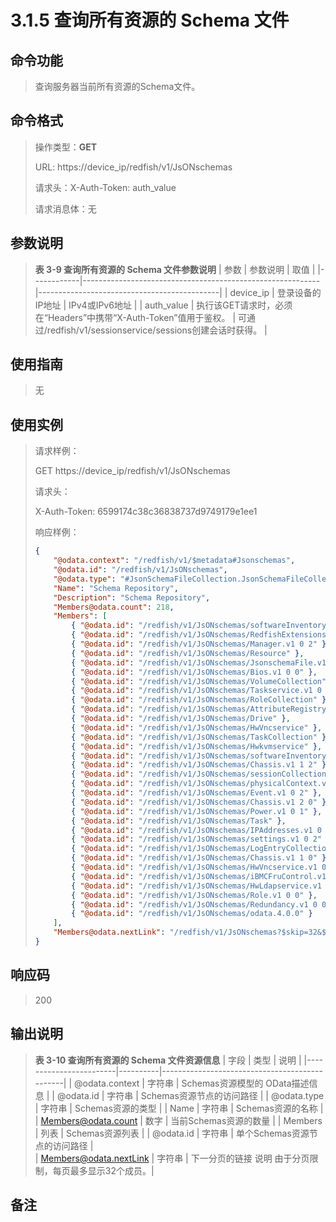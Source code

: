 # 3.1.5 查询所有资源的 Schema 文件

## 命令功能

> 查询服务器当前所有资源的Schema文件。

## 命令格式

> 操作类型：**GET**
>
> URL: https://device_ip/redfish/v1/JsONschemas
>
> 请求头：X-Auth-Token: auth_value
>
> 请求消息体：无

## 参数说明

> **表 3-9 查询所有资源的 Schema 文件参数说明**
> | 参数       | 参数说明                                                   | 取值                                       |
> |------------|-----------------------------------------------------------|---------------------------------------------|
> | device_ip  | 登录设备的IP地址                                           | IPv4或IPv6地址                             |
> | auth_value | 执行该GET请求时，必须在“Headers”中携带“X-Auth-Token”值用于鉴权。 | 可通过/redfish/v1/sessionservice/sessions创建会话时获得。 |

## 使用指南

> 无

## 使用实例

> 请求样例：
>
> GET https://device_ip/redfish/v1/JsONschemas
>
> 请求头：
>
> X-Auth-Token: 6599174c38c36838737d9749179e1ee1
>
> 响应样例：
>
> ```json
> {
>     "@odata.context": "/redfish/v1/$metadata#Jsonschemas",
>     "@odata.id": "/redfish/v1/JsONschemas",
>     "@odata.type": "#JsonSchemaFileCollection.JsonSchemaFileCollection",
>     "Name": "Schema Repository",
>     "Description": "Schema Repository",
>     "Members@odata.count": 218,
>     "Members": [
>         { "@odata.id": "/redfish/v1/JsONschemas/softwareInventory.v1 0 0" },
>         { "@odata.id": "/redfish/v1/JsONschemas/RedfishExtensions.v1 0 0" },
>         { "@odata.id": "/redfish/v1/JsONschemas/Manager.v1 0 2" },
>         { "@odata.id": "/redfish/v1/JsONschemas/Resource" },
>         { "@odata.id": "/redfish/v1/JsONschemas/JsonschemaFile.v1 0 2" },
>         { "@odata.id": "/redfish/v1/JsONschemas/Bios.v1 0 0" },
>         { "@odata.id": "/redfish/v1/JsONschemas/VolumeCollection" },
>         { "@odata.id": "/redfish/v1/JsONschemas/Taskservice.v1 0 0" },
>         { "@odata.id": "/redfish/v1/JsONschemas/RoleCollection" },
>         { "@odata.id": "/redfish/v1/JsONschemas/AttributeRegistry.v1 0 0" },
>         { "@odata.id": "/redfish/v1/JsONschemas/Drive" },
>         { "@odata.id": "/redfish/v1/JsONschemas/HwVncservice" },
>         { "@odata.id": "/redfish/v1/JsONschemas/TaskCollection" },
>         { "@odata.id": "/redfish/v1/JsONschemas/Hwkvmservice" },
>         { "@odata.id": "/redfish/v1/JsONschemas/softwareInventoryCollection" },
>         { "@odata.id": "/redfish/v1/JsONschemas/Chassis.v1 1 2" },
>         { "@odata.id": "/redfish/v1/JsONschemas/sessionCollection.v1 0 2" },
>         { "@odata.id": "/redfish/v1/JsONschemas/physicalContext.v1 0 0" },
>         { "@odata.id": "/redfish/v1/JsONschemas/Event.v1 0 2" },
>         { "@odata.id": "/redfish/v1/JsONschemas/Chassis.v1 2 0" },
>         { "@odata.id": "/redfish/v1/JsONschemas/Power.v1 0 1" },
>         { "@odata.id": "/redfish/v1/JsONschemas/Task" },
>         { "@odata.id": "/redfish/v1/JsONschemas/IPAddresses.v1 0 2" },
>         { "@odata.id": "/redfish/v1/JsONschemas/settings.v1 0 2" },
>         { "@odata.id": "/redfish/v1/JsONschemas/LogEntryCollection" },
>         { "@odata.id": "/redfish/v1/JsONschemas/Chassis.v1 1 0" },
>         { "@odata.id": "/redfish/v1/JsONschemas/HwVncservice.v1 0 0" },
>         { "@odata.id": "/redfish/v1/JsONschemas/iBMCFruControl.v1 0 0" },
>         { "@odata.id": "/redfish/v1/JsONschemas/HwLdapservice.v1 0 0" },
>         { "@odata.id": "/redfish/v1/JsONschemas/Role.v1 0 0" },
>         { "@odata.id": "/redfish/v1/JsONschemas/Redundancy.v1 0 0" },
>         { "@odata.id": "/redfish/v1/JsONschemas/odata.4.0.0" }
>     ],
>     "Members@odata.nextLink": "/redfish/v1/JsONschemas?$skip=32&$top=32"
> }
> ```

## 响应码

> 200

## 输出说明

> **表 3-10 查询所有资源的 Schema 文件资源信息**
> | 字段                   | 类型     | 说明                                          |
> |------------------------|----------|-----------------------------------------------|
> | @odata.context         | 字符串   | Schemas资源模型的 OData描述信息              |
> | @odata.id              | 字符串   | Schemas资源节点的访问路径                    |
> | @odata.type            | 字符串   | Schemas资源的类型                            |
> | Name                   | 字符串   | Schemas资源的名称                            |
> | Members@odata.count    | 数字     | 当前Schemas资源的数量                        |
> | Members                | 列表     | Schemas资源列表                             |
> | @odata.id              | 字符串   | 单个Schemas资源节点的访问路径               |           
> | Members@odata.nextLink | 字符串   | 下一分页的链接 说明 由于分页限制，每页最多显示32个成员。|

## 备注
